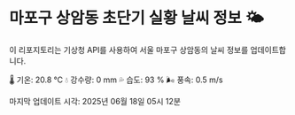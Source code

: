 
# 마포구 상암동 초단기 실황 날씨 정보 🌤️

이 리포지토리는 기상청 API를 사용하여 서울 마포구 상암동의 날씨 정보를 업데이트합니다. 

🌡️ 기온: 20.8 ℃
💧 강수량: 0 mm
💦 습도: 93 %
🌬️ 풍속: 0.5 m/s

마지막 업데이트 시각: 2025년 06월 18일 05시 12분    
